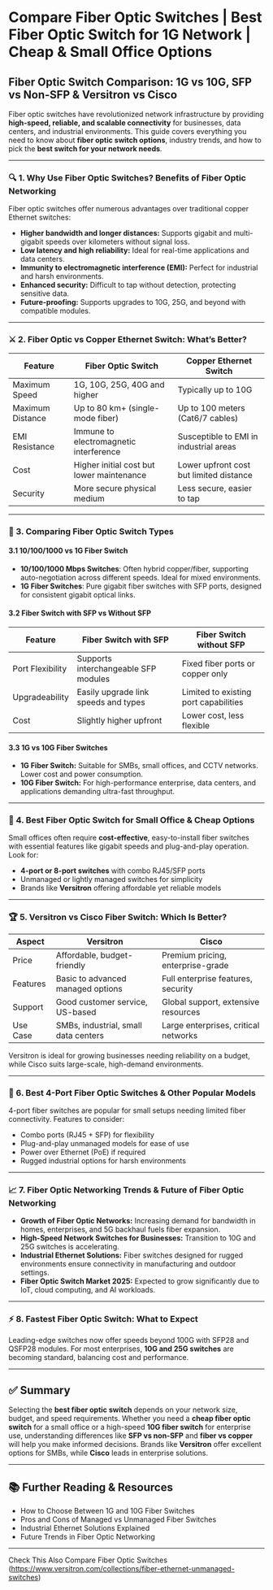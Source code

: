 # Compare Fiber Optic Switches | Best Fiber Optic Switch for 1G Network | Cheap & Small Office Options

## Fiber Optic Switch Comparison: 1G vs 10G, SFP vs Non-SFP & Versitron vs Cisco

Fiber optic switches have revolutionized network infrastructure by providing **high-speed, reliable, and scalable connectivity** for businesses, data centers, and industrial environments. This guide covers everything you need to know about **fiber optic switch options**, industry trends, and how to pick the **best switch for your network needs**.

---

### 🔍 1. Why Use Fiber Optic Switches? Benefits of Fiber Optic Networking

Fiber optic switches offer numerous advantages over traditional copper Ethernet switches:

- **Higher bandwidth and longer distances:** Supports gigabit and multi-gigabit speeds over kilometers without signal loss.  
- **Low latency and high reliability:** Ideal for real-time applications and data centers.  
- **Immunity to electromagnetic interference (EMI):** Perfect for industrial and harsh environments.  
- **Enhanced security:** Difficult to tap without detection, protecting sensitive data.  
- **Future-proofing:** Supports upgrades to 10G, 25G, and beyond with compatible modules.

---

### ⚔️ 2. Fiber Optic vs Copper Ethernet Switch: What’s Better?

| Feature                | Fiber Optic Switch                          | Copper Ethernet Switch                       |
|------------------------|--------------------------------------------|----------------------------------------------|
| Maximum Speed          | 1G, 10G, 25G, 40G and higher               | Typically up to 10G                          |
| Maximum Distance       | Up to 80 km+ (single-mode fiber)            | Up to 100 meters (Cat6/7 cables)             |
| EMI Resistance         | Immune to electromagnetic interference     | Susceptible to EMI in industrial areas       |
| Cost                  | Higher initial cost but lower maintenance   | Lower upfront cost but limited distance      |
| Security               | More secure physical medium                  | Less secure, easier to tap                    |

---

### 🧮 3. Comparing Fiber Optic Switch Types

#### 3.1 10/100/1000 vs 1G Fiber Switch

- **10/100/1000 Mbps Switches**: Often hybrid copper/fiber, supporting auto-negotiation across different speeds. Ideal for mixed environments.  
- **1G Fiber Switches**: Pure gigabit fiber switches with SFP ports, designed for consistent gigabit optical links.

#### 3.2 Fiber Switch with SFP vs Without SFP

| Feature               | Fiber Switch with SFP               | Fiber Switch without SFP                |
|-----------------------|------------------------------------|----------------------------------------|
| Port Flexibility       | Supports interchangeable SFP modules | Fixed fiber ports or copper only       |
| Upgradeability         | Easily upgrade link speeds and types | Limited to existing port capabilities  |
| Cost                  | Slightly higher upfront            | Lower cost, less flexible               |

#### 3.3 1G vs 10G Fiber Switches

- **1G Fiber Switch:** Suitable for SMBs, small offices, and CCTV networks. Lower cost and power consumption.  
- **10G Fiber Switch:** For high-performance enterprise, data centers, and applications demanding ultra-fast throughput.

---

### 💸 4. Best Fiber Optic Switch for Small Office & Cheap Options

Small offices often require **cost-effective**, easy-to-install fiber switches with essential features like gigabit speeds and plug-and-play operation. Look for:

- **4-port or 8-port switches** with combo RJ45/SFP ports  
- Unmanaged or lightly managed switches for simplicity  
- Brands like **Versitron** offering affordable yet reliable models  

---

### 🏆 5. Versitron vs Cisco Fiber Switch: Which Is Better?

| Aspect                | Versitron                          | Cisco                                |
|-----------------------|----------------------------------|------------------------------------|
| Price                 | Affordable, budget-friendly       | Premium pricing, enterprise-grade  |
| Features              | Basic to advanced managed options | Full enterprise features, security |
| Support               | Good customer service, US-based   | Global support, extensive resources|
| Use Case              | SMBs, industrial, small data centers | Large enterprises, critical networks |

Versitron is ideal for growing businesses needing reliability on a budget, while Cisco suits large-scale, high-demand environments.

---

### 🔄 6. Best 4-Port Fiber Optic Switches & Other Popular Models

4-port fiber switches are popular for small setups needing limited fiber connectivity. Features to consider:

- Combo ports (RJ45 + SFP) for flexibility  
- Plug-and-play unmanaged models for ease of use  
- Power over Ethernet (PoE) if required  
- Rugged industrial options for harsh environments

---

### 📈 7. Fiber Optic Networking Trends & Future of Fiber Optic Networking

- **Growth of Fiber Optic Networks:** Increasing demand for bandwidth in homes, enterprises, and 5G backhaul fuels fiber expansion.  
- **High-Speed Network Switches for Businesses:** Transition to 10G and 25G switches is accelerating.  
- **Industrial Ethernet Solutions:** Fiber switches designed for rugged environments ensure connectivity in manufacturing and outdoor settings.  
- **Fiber Optic Switch Market 2025:** Expected to grow significantly due to IoT, cloud computing, and AI workloads.

---

### ⚡ 8. Fastest Fiber Optic Switch: What to Expect

Leading-edge switches now offer speeds beyond 100G with SFP28 and QSFP28 modules. For most enterprises, **10G and 25G switches** are becoming standard, balancing cost and performance.

---

## ✅ Summary

Selecting the **best fiber optic switch** depends on your network size, budget, and speed requirements. Whether you need a **cheap fiber optic switch** for a small office or a high-speed **10G fiber switch** for enterprise use, understanding differences like **SFP vs non-SFP** and **fiber vs copper** will help you make informed decisions. Brands like **Versitron** offer excellent options for SMBs, while **Cisco** leads in enterprise solutions.

---

## 📚 Further Reading & Resources

- How to Choose Between 1G and 10G Fiber Switches  
- Pros and Cons of Managed vs Unmanaged Fiber Switches  
- Industrial Ethernet Solutions Explained  
- Future Trends in Fiber Optic Networking  

---

Check This Also Compare Fiber Optic Switches (https://www.versitron.com/collections/fiber-ethernet-unmanaged-switches) 
